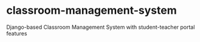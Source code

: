 # classroom-management-system
Django-based Classroom Management System with student-teacher portal features
